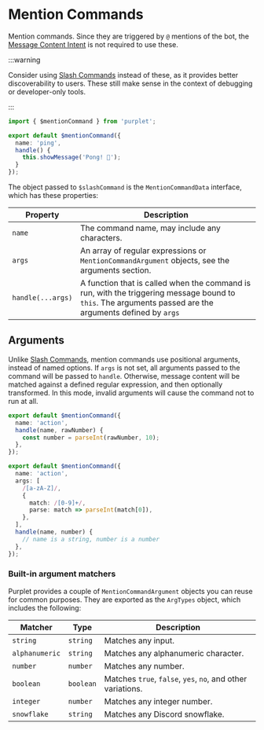 # Mention Commands

Mention commands. Since they are triggered by `@` mentions of the bot, the [Message Content Intent](https://support-dev.discord.com/hc/en-us/articles/4404772028055-Message-Content-Privileged-Intent-FAQ) is not required to use these.

:::warning

Consider using [Slash Commands](/docs/slash-commands) instead of these, as it provides better discoverability to users. These still make sense in the context of debugging or developer-only tools.

:::

```ts title='src/features/mention-command.ts'
import { $mentionCommand } from 'purplet';

export default $mentionCommand({
  name: 'ping',
  handle() {
    this.showMessage('Pong! 🏓');
  }
});
```

The object passed to `$slashCommand` is the `MentionCommandData` interface, which has these properties:

| Property | Description |
| --- | --- |
| `name` | The command name, may include any characters. |
| `args` | An array of regular expressions or `MentionCommandArgument` objects, see the arguments section. |
| `handle(...args)` | A function that is called when the command is run, with the triggering message bound to `this`. The arguments passed are the arguments defined by `args` |

## Arguments

Unlike [Slash Commands](/docs/slash-commands), mention commands use positional arguments, instead of named options. If `args` is not set, all arguments passed to the command will be passed to `handle`. Otherwise, message content will be matched against a defined regular expression, and then optionally transformed. In this mode, invalid arguments will cause the command not to run at all.

```ts title='Command without args array'
export default $mentionCommand({
  name: 'action',
  handle(name, rawNumber) {
    const number = parseInt(rawNumber, 10);
  },
});
```

```ts title='Command with args array'
export default $mentionCommand({
  name: 'action',
  args: [
    /[a-zA-Z]/,
    {
      match: /[0-9]+/,
      parse: match => parseInt(match[0]),
    },
  ],
  handle(name, number) {
    // name is a string, number is a number
  },
});
```

### Built-in argument matchers

Purplet provides a couple of `MentionCommandArgument` objects you can reuse for common purposes. They are exported as the `ArgTypes` object, which includes the following:

| Matcher        | Type      | Description                                                 |
| -------------- | --------- | ----------------------------------------------------------- |
| `string`       | `string`  | Matches any input.                                          |
| `alphanumeric` | `string`  | Matches any alphanumeric character.                         |
| `number`       | `number`  | Matches any number.                                         |
| `boolean`      | `boolean` | Matches `true`, `false`, `yes`, `no`, and other variations. |
| `integer`      | `number`  | Matches any integer number.                                 |
| `snowflake`    | `string`  | Matches any Discord snowflake.                              |
